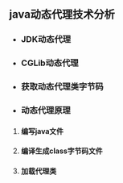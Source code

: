 ## java动态代理技术分析

- ### JDK动态代理

  

- ### CGLib动态代理



- ### 获取动态代理类字节码



- ### 动态代理原理

1. #### 编写java文件

2. #### 编译生成class字节码文件

3. #### 加载代理类